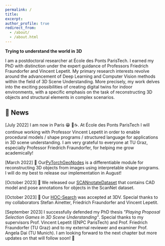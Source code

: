 ```yaml
---
permalink: /
title:
excerpt:
author_profile: true
redirect_from: 
  - /about/
  - /about.html
---
```


**Trying to understand the world in 3D**

I am a postdoctoral researcher at École des Ponts ParisTech. I earned my PhD with distinction under the expert guidance of Professors Friedrich Fraundorfer and Vincent Lepetit. My primary research interests revolve around the advancement of Deep Learning and Computer Vision methods within the field of 3D Scene Understanding. More precisely, my work delves into the exciting possibilities of creating digital twins for indoor environments, with a specific emphasis on the task of reconstructing 3D objects and structural elements in complex scenarios.

## 📜 News 

[July 2022] I am now in Paris 😁 🥐☕. At École des Ponts ParisTech I will continue working with Professor Vincent Lepetit in order to enable procedural models / shape programs / structured language for applications in 3D scene understanding. I am very grateful to everyone at TU Graz, especially Professor Friedrich Fraundorfer, for helping me grow academically!

[March 2022] 🚀 Our[PyTorchGeoNodes](https://vevenom.github.io/pytorchgeonodes/) is a differentiable module for reconstructing 3D objects from images using interpretable shape programs. I will do my best to release our implementation in August! 

[October 2023] 📢 We released our [SCANnotateDataset](https://github.com/stefan-ainetter/SCANnotateDataset#scannotatedataset) that contains CAD model and pose annotations for objects in the ScanNet dataset. 

[October 2023] 📢 Our [HOC-Search](https://huggingface.co/papers/2309.06107) was accepted at 3DV. Special thanks to my collaborators Stefan Ainetter, Friedrich Fraundorfer and Vincent Lepetit.

[September 2023] I successfully defended my PhD thesis _"Playing Proposal Selection Games in 3D Scene Understanding"_. Special thanks to my supervisors Prof. Vincent Lepetit (ENPC ParisTech) and Prof. Friedrich Fraundorfer (TU Graz) and to my external reviewer and examiner Prof. Angela Dai (TU Munich). I am looking forward to the next chapter but more updates on that will follow soon! 🤘
